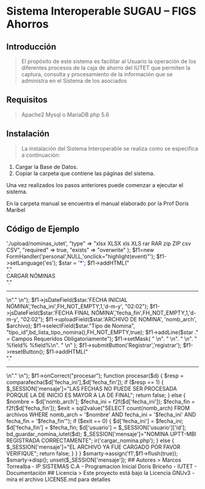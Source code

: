 # Sistema Interoperable SUGAU – FIGS Ahorros

## Introducción

> El propósito de este sistema es facilitar al Usuario la operación de los diferentes procesos de la caja de ahorro del IUTET que permiten la captura, consulta y procesamiento de la información que se administra en el Sistema de los asociados

## Requisitos

>Apache2
Mysql o MariaDB
php 5.6

## Instalación

> La instalación del Sistema Interoperable se realiza como se especifica
a continuación:
1. Cargar la Base de Datos.
2. Copiar la carpeta que contiene las páginas del sistema.

Una vez realizados los pasos anteriores puede comenzar a ejecutar el
sistema.

En la carpeta manual se encuentra el manual elaborado por la Prof Doris Maribel


## Código de Ejemplo
<?php

// FORMULARIO BASICO 

session_start();
include './configs/funciones.php';
include './configs/smarty.php';
include './configs/bd.php';
include './configs/bdfh3.php';
include './modelo/bd_guardar_nomina_iutet.php';
include './modelo/bd_lista_tipo_nomina.php';
include './modelo/bd_verificar_privilegios.php';
$_SESSION['ini']=parse_ini_file('./configs/config.ini',true);
if (bd_verificar_privilegios('cargar_nomina.php',$_SESSION['usuario']['nivel_id'])!='CONCEDER')
{
	ir('negacion_usuario.php');
}
$archivo = array(
      "path"      =>  './upload/nominas_iutet',
	  "type"      =>  "xlsx XLSX xls XLS rar RAR zip ZIP csv CSV",
      "required"  =>   true,
	  "exists"    =>   "overwrite" 
);

$f1=new FormHandler('personal',NULL,'onclick="highlight(event)"');
$f1->setLanguage('es');
$star = '<font color="blue">*</font>';
$f1->addHTML(" <br />"."<div id='titulo'>CARGAR NÓMINAS</div>"."<td colspan='3'><hr size='1' /></td>\n"." </tr>\n");
$f1->jsDateField($star.'FECHA INICIAL NÓMINA','fecha_ini',FH_NOT_EMPTY,1,'d-m-y', "02:02");
$f1->jsDateField($star.'FECHA FINAL NÓMINA','fecha_fin',FH_NOT_EMPTY,1,'d-m-y', "02:02");
$f1->uploadField($star.'ARCHIVO DE NOMINA', 'nomb_arch', $archivo);
$f1->selectField($star."Tipo de Nomina", "tipo_id",bd_lista_tipo_nomina(),FH_NOT_EMPTY,true);
$f1->addLine($star ." = Campos Requeridos Obligatoriamente");
$f1->setMask(
   " <tr>\n".
   "   <td> </td>\n".
   "   <td> </td>\n".
   "   <td>%field% %field%</td>\n".
   " </tr>\n"
);
$f1->submitButton('Registrar','registrar');
$f1->resetButton();
$f1->addHTML("<br />"." <td colspan='3'><hr size='1' /></td>\n"." </tr>\n");
$f1->onCorrect("procesar");

function procesar($d)
{
	$resp = comparafecha($d['fecha_ini'],$d['fecha_fin']);
	if ($resp == 1)
	{
		$_SESSION['mensaje']="LAS FECHAS NO PUEDE SER PROCESADA PORQUE LA DE INICIO ES MAYOR A LA DE FINAL";
		return false;
	}	
	else
	{
		$nombre = $d['nomb_arch'];
		$fecha_ini = f2f($d['fecha_ini']);
		$fecha_fin = f2f($d['fecha_fin']);
		$exit = sql2value("SELECT count(nomb_arch) FROM archivos WHERE nomb_arch = '$nombre' AND fecha_ini = '$fecha_ini' AND fecha_fin = '$fecha_fin'");
		if ($exit == 0)
		{
			$d['fecha_ini'] = $fecha_ini;
			$d['fecha_fin'] = $fecha_fin;
			$d['usuario'] = $_SESSION['usuario']['id'];
			bd_guardar_nomina_iutet($d);
			$_SESSION['mensaje']="NOMINA UPTT-MBI REGISTRADA CORRECTAMENTE";
			ir('cargar_nomina.php');
		}
		else
		{
			$_SESSION['mensaje']="EL ARCHIVO YA FUE CARGADO POR FAVOR VERIFIQUE";
			return false;
		}
	}
}
$smarty->assign('f1',$f1->flush(true));
$smarty->disp();
unset($_SESSION['mensaje']);


## Autores
>
Marcos Torrealba - IP SISTEMAS C.A - Programacion Inicial
Doris Briceño - IUTET - Documentación 

##  Licencia 
>
Este proyecto está bajo la Licencia GNUv3 - mira el archivo LICENSE.md para detalles
